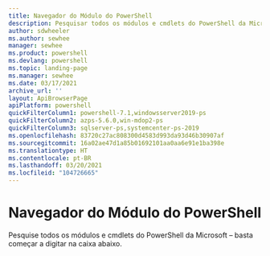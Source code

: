```yaml
---
title: Navegador do Módulo do PowerShell
description: Pesquisar todos os módulos e cmdlets do PowerShell da Microsoft
author: sdwheeler
ms.author: sewhee
manager: sewhee
ms.product: powershell
ms.devlang: powershell
ms.topic: landing-page
ms.manager: sewhee
ms.date: 03/17/2021
archive_url: ''
layout: ApiBrowserPage
apiPlatform: powershell
quickFilterColumn1: powershell-7.1,windowsserver2019-ps
quickFilterColumn2: azps-5.6.0,win-mdop2-ps
quickFilterColumn3: sqlserver-ps,systemcenter-ps-2019
ms.openlocfilehash: 83720c27ac808300d4583d993da93d46b30907af
ms.sourcegitcommit: 16a02ae47d1a85b01692101aa0aa6e91e1ba398e
ms.translationtype: HT
ms.contentlocale: pt-BR
ms.lasthandoff: 03/20/2021
ms.locfileid: "104726665"
---
```

# <a name="powershell-module-browser"></a>Navegador do Módulo do PowerShell

Pesquise todos os módulos e cmdlets do PowerShell da Microsoft – basta começar a digitar na caixa abaixo.
